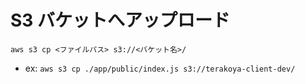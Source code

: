 # S3 バケットへアップロード

`aws s3 cp <ファイルパス> s3://<バケット名>/`

- ex: `aws s3 cp ./app/public/index.js s3://terakoya-client-dev/`
